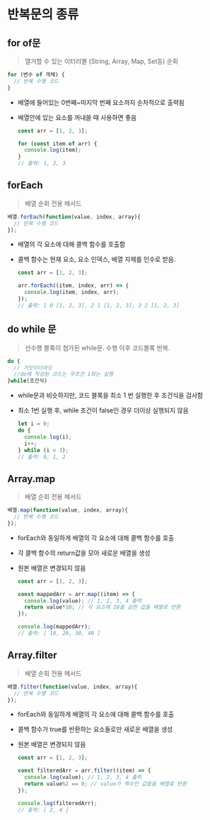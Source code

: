 # 반복문의 종류

## for of문

> 열거할 수 있는 이터러블 (String, Array, Map, Set등) 순회
```jsx
for (변수 of 객체) {
  // 반복 수행 코드
}
```
- 배열에 들어있는 0번째~마지막 번째 요소까지 순차적으로 출력됨
- 배열안에 있는 요소를 꺼내쓸 때 사용하면 좋음
      
  ```jsx
  const arr = [1, 2, 3];

  for (const item of arr) {
    console.log(item);
  }
  // 출력: 1, 2, 3
  ```

##  forEach

> 배열 순회 전용 메서드
```jsx
배열.forEach(function(value, index, array){
  // 반복 수행 코드
});
```
- 배열의 각 요소에 대해 콜백 함수를 호출함
- 콜백 함수는 현재 요소, 요소 인덱스, 배열 자체를 인수로 받음.

  ```jsx
  const arr = [1, 2, 3];

  arr.forEach((item, index, arr) => {
    console.log(item, index, arr);
  });
  // 출력: 1 0 [1, 2, 3], 2 1 [1, 2, 3], 3 2 [1, 2, 3]
  ```

##  do while 문

> 선수행 블록이 첨가된 while문. 수행 이후 코드블록 반복.
```jsx
do {
  // 거짓이더라도
  //do에 작성된 코드는 무조건 1회는 실행
}while(조건식)
```
- while문과 비슷하지만, 코드 블록을 최소 1 번 실행한 후 조건식을 검사함
- 최소 1번 실행 후, while 조건이 false인 경우 더이상 실행되지 않음


  ```jsx
  let i = 0;
  do {
    console.log(i);
    i++;
  } while (i < 3);
  // 출력: 0, 1, 2
  ```

##  Array.map

> 배열 순회 전용 메서드
```jsx
배열.map(function(value, index, array){
  // 반복 수행 코드
});
```
- forEach와 동일하게 배열의 각 요소에 대해 콜백 함수를 호출
- 각 콜백 함수의 return값을 모아 새로운 배열을 생성
- 원본 배열은 변경되지 않음

  ```jsx
  const arr = [1, 2, 3];

  const mappedArr = arr.map((item) => {
    console.log(value); // 1, 2, 3, 4 출력
    return value*10; // 각 요소에 10을 곱한 값을 배열로 반환
  });

  console.log(mappedArr);
  // 출력: [ 10, 20, 30, 40 ]
  ```

##  Array.filter

> 배열 순회 전용 메서드
```jsx
배열.filter(function(value, index, array){
  // 반복 수행 코드
});
```
- forEach와 동일하게 배열의 각 요소에 대해 콜백 함수를 호출
- 콜백 함수가 true를 반환하는 요소들로만 새로운 배열을 생성
- 원본 배열은 변경되지 않음

  ```jsx
  const arr = [1, 2, 3];

  const filteredArr = arr.filter((item) => {
    console.log(value); // 1, 2, 3, 4 출력
    return value%2 == 0; // value가 짝수인 값들을 배열로 반환
  });

  console.log(filteredArr);
  // 출력: [ 2, 4 ]
  ```